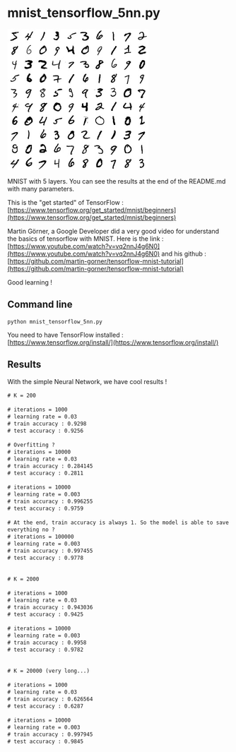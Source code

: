 # mnist_tensorflow_5nn.py

![alt text](https://raw.githubusercontent.com/GarryMorrison/Feynman-knowledge-engine/master/work-on-images/mnist-100-images.jpg)

MNIST with 5 layers. You can see the results at the end of the README.md with many parameters.

This is the "get started" of TensorFlow : [https://www.tensorflow.org/get_started/mnist/beginners](https://www.tensorflow.org/get_started/mnist/beginners)

Martin Görner, a Google Developer did a very good video for understand the basics of tensorflow with MNIST. Here is the link : [https://www.youtube.com/watch?v=vq2nnJ4g6N0](https://www.youtube.com/watch?v=vq2nnJ4g6N0) and his github : [https://github.com/martin-gorner/tensorflow-mnist-tutorial](https://github.com/martin-gorner/tensorflow-mnist-tutorial)

Good learning !

## Command line
```
python mnist_tensorflow_5nn.py
```
You need to have TensorFlow installed : [https://www.tensorflow.org/install/](https://www.tensorflow.org/install/)

## Results
With the simple Neural Network, we have cool results !
```
# K = 200

# iterations = 1000
# learning rate = 0.03
# train accuracy : 0.9298
# test accuracy : 0.9256

# Overfitting ?
# iterations = 10000
# learning rate = 0.03
# train accuracy : 0.284145
# test accuracy : 0.2811

# iterations = 10000
# learning rate = 0.003
# train accuracy : 0.996255
# test accuracy : 0.9759

# At the end, train accuracy is always 1. So the model is able to save everything no ?
# iterations = 100000
# learning rate = 0.003
# train accuracy : 0.997455
# test accuracy : 0.9778


# K = 2000

# iterations = 1000
# learning rate = 0.03
# train accuracy : 0.943036
# test accuracy : 0.9425

# iterations = 10000
# learning rate = 0.003
# train accuracy : 0.9958
# test accuracy : 0.9782


# K = 20000 (very long...)

# iterations = 1000
# learning rate = 0.03
# train accuracy : 0.626564
# test accuracy : 0.6287

# iterations = 10000
# learning rate = 0.003
# train accuracy : 0.997945
# test accuracy : 0.9845

```
